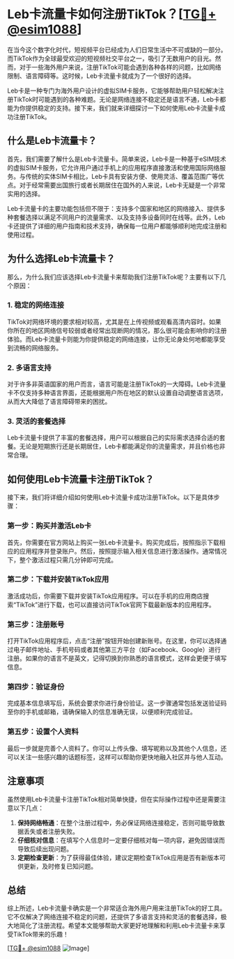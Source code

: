 # Leb卡流量卡如何注册TikTok？[[TG💪+ @esim1088](https://t.me/s/esim1088)]

在当今这个数字化时代，短视频平台已经成为人们日常生活中不可或缺的一部分。而TikTok作为全球最受欢迎的短视频社交平台之一，吸引了无数用户的目光。然而，对于一些海外用户来说，注册TikTok可能会遇到各种各样的问题，比如网络限制、语言障碍等。这时候，Leb卡流量卡就成为了一个很好的选择。

Leb卡是一种专门为海外用户设计的虚拟SIM卡服务，它能够帮助用户轻松解决注册TikTok时可能遇到的各种难题。无论是网络连接不稳定还是语言不通，Leb卡都能为你提供稳定的支持。接下来，我们就来详细探讨一下如何使用Leb卡流量卡成功注册TikTok。

## 什么是Leb卡流量卡？

首先，我们需要了解什么是Leb卡流量卡。简单来说，Leb卡是一种基于eSIM技术的虚拟SIM卡服务，它允许用户通过手机上的应用程序直接激活和使用国际网络服务。与传统的实体SIM卡相比，Leb卡具有安装方便、使用灵活、覆盖范围广等优点。对于经常需要出国旅行或者长期居住在国外的人来说，Leb卡无疑是一个非常实用的选择。

Leb卡流量卡的主要功能包括但不限于：支持多个国家和地区的网络接入、提供多种套餐选择以满足不同用户的流量需求、以及支持多设备同时在线等。此外，Leb卡还提供了详细的用户指南和技术支持，确保每一位用户都能够顺利地完成注册和使用过程。

## 为什么选择Leb卡流量卡？

那么，为什么我们应该选择Leb卡流量卡来帮助我们注册TikTok呢？主要有以下几个原因：

### 1. 稳定的网络连接

TikTok对网络环境的要求相对较高，尤其是在上传视频或观看高清内容时。如果你所在的地区网络信号较弱或者经常出现断网的情况，那么很可能会影响你的注册体验。而Leb卡流量卡则能为你提供稳定的网络连接，让你无论身处何地都能享受到流畅的网络服务。

### 2. 多语言支持

对于许多非英语国家的用户而言，语言可能是注册TikTok的一大障碍。Leb卡流量卡不仅支持多种语言界面，还能根据用户所在地区的默认设置自动调整语言选项，从而大大降低了语言障碍带来的困扰。

### 3. 灵活的套餐选择

Leb卡流量卡提供了丰富的套餐选择，用户可以根据自己的实际需求选择合适的套餐。无论是短期旅行还是长期居住，Leb卡都能满足你的流量需求，并且价格也非常合理。

## 如何使用Leb卡流量卡注册TikTok？

接下来，我们将详细介绍如何使用Leb卡流量卡成功注册TikTok。以下是具体步骤：

### 第一步：购买并激活Leb卡

首先，你需要在官方网站上购买一张Leb卡流量卡。购买完成后，按照指示下载相应的应用程序并登录账户。然后，按照提示输入相关信息进行激活操作。通常情况下，整个激活过程只需几分钟即可完成。

### 第二步：下载并安装TikTok应用

激活成功后，你需要下载并安装TikTok应用程序。可以在手机的应用商店搜索“TikTok”进行下载，也可以直接访问TikTok官网下载最新版本的应用程序。

### 第三步：注册账号

打开TikTok应用程序后，点击“注册”按钮开始创建新账号。在这里，你可以选择通过电子邮件地址、手机号码或者其他第三方平台（如Facebook、Google）进行注册。如果你的语言不是英文，记得切换到你熟悉的语言模式，这样会更便于填写信息。

### 第四步：验证身份

完成基本信息填写后，系统会要求你进行身份验证。这一步骤通常包括发送验证码至你的手机或邮箱，请确保输入的信息准确无误，以便顺利完成验证。

### 第五步：设置个人资料

最后一步就是完善个人资料了。你可以上传头像、填写昵称以及其他个人信息，还可以关注一些感兴趣的话题标签，这样可以帮助你更快地融入社区并与他人互动。

## 注意事项

虽然使用Leb卡流量卡注册TikTok相对简单快捷，但在实际操作过程中还是需要注意以下几点：

1. **保持网络畅通**：在整个注册过程中，务必保证网络连接稳定，否则可能导致数据丢失或者注册失败。
2. **仔细核对信息**：在填写个人信息时一定要仔细核对每一项内容，避免因错误而导致后续出现问题。
3. **定期检查更新**：为了获得最佳体验，建议定期检查TikTok应用是否有新版本可供更新，及时修复已知问题。

## 总结

综上所述，Leb卡流量卡确实是一个非常适合海外用户用来注册TikTok的好工具。它不仅解决了网络连接不稳定的问题，还提供了多语言支持和灵活的套餐选择，极大地简化了注册流程。希望本文能够帮助大家更好地理解和利用Leb卡流量卡来享受TikTok带来的乐趣！

[[TG💪+ @esim1088](https://t.me/s/esim1088) ![Image](https://i.postimg.cc/4NQfJmqS/Snipaste-2025-05-13-00-14-12.png)]